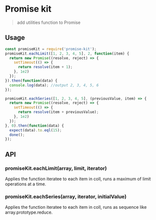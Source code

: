 # Promise kit
> add utilities function to Promise

## Usage

```js
const promiseKit = require('promise-kit');
promiseKit.eachLimit([1, 2, 3, 4, 5], 2, function(item) {
  return new Promise((resolve, reject) => {
    setTimeout(() => {
      return resolve(item + 1);
    }, 1e2)
  });
}).then(function(data) {
  console.log(data); //output 2, 3, 4, 5, 6
});

promiseKit.eachSeries([1, 2, 3, 4, 5], (previousValue, item) => {
  return new Promise((resolve, reject) => {
    setTimeout(() => {
      return resolve(item + previousValue);
    }, 1e2)
  });
}, 0).then(function(data) {
  expect(data).to.eql(15);
  done();
});
```

## API

### promiseKit.eachLimit(array, limit, iterator)

Applies the function iteratee to each item in coll, runs a maximum of limit operations at a time.

### promiseKit.eachSeries(array, iterator, initialValue)

Applies the function iteratee to each item in coll, runs as sequence like array.prototype.reduce.

